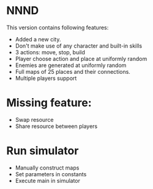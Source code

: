# NNND
This version contains following features:
- Added a new city.
- Don't make use of any character and built-in skills
- 3 actions: move, stop, build
- Player choose action and place at uniformly random
- Enemies are generated at uniformly random
- Full maps of 25 places and their connections.
- Multiple players support

# Missing feature:
- Swap resource
- Share resource between players
 
# Run simulator
- Manually construct maps
- Set parameters in constants
- Execute main in simulator


